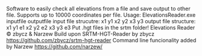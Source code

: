 Software to easily check all elevations from a file and save output to other file.
Supports up to 10000 coordinates per file.
Usage:
ElevationsReader.exe inputfile outputfile
input file strucutre:
x1 y1
x2 y2
x3 y3
output file structure:
x1 y1 e1
x2 y2 e2
x3 y3 e3
Put .hgt files in the srtm folder!
Elevations Reader © zbycz & Narzew
Build upon SRTM-HGT-Reader by zbycz
https://github.com/zbycz/srtm-hgt-reader
Command line funcionality added by Narzew
https://github.com/narzew/
